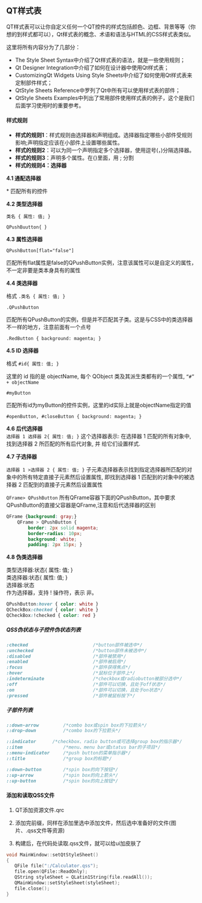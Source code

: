 ## QT样式表

QT样式表可以让你自定义任何一个QT控件的样式包括颜色、边框、背景等等（你想的到样式都可以），Qt样式表的概念、术语和语法与HTML的CSS样式表类似。

这里将所有内容分为了几部分：  

- The Style Sheet Syntax中介绍了Qt样式表的语法，就是一些使用规则；
- Qt Designer Integration中介绍了如何在设计器中使用Qt样式表；
- CustomizingQt Widgets Using Style Sheets中介绍了如何使用Qt样式表来定制部件样式；
- QtStyle Sheets Reference中罗列了Qt中所有可以使用样式表的部件；
- QtStyle Sheets Examples中列出了常用部件使用样式表的例子，这个是我们后面学习使用时的重要参考。

#### 样式规则

- **样式的规则1**：样式规则由选择器和声明组成。选择器指定哪些小部件受规则影响;声明指定应该在小部件上设置哪些属性。
- **样式的规则2**：可以为同一个声明指定多个选择器，使用逗号(，)分隔选择器。
- **样式的规则3**：声明多个属性。在{}里面，用 ; 分割
- **样式的规则4：选择器**

**4.1  通配选择器**

 \*  匹配所有的控件  

**4.2  类型选择器**

`类名 { 属性: 值; }`

`QPushBuutton{ }`

**4.3 属性选择器**

`QPushButton[flat="false"]`

匹配所有flat属性是false的QPushButton实例，注意该属性可以是自定义的属性，不一定非要是类本身具有的属性  

**4.4  类选择器**

格式
`.类名 { 属性: 值; }`

`.QPushButton`

匹配所有QPushButton的实例，但是并不匹配其子类。这是与CSS中的类选择器不一样的地方，注意前面有一个点号

`.RedButton { background: magenta; }`

**4.5  ID 选择器**  

格式
`#id{ 属性: 值; }`

这里的 id 指的是 objectName, 每个 QObject 类及其派生类都有的一个属性, `“#” + objectName`

`#myButton`

匹配所有id为myButton的控件实例，这里的id实际上就是objectName指定的值

`#openButton, #closeButton { background: magenta; }`

**4.6  后代选择器**  
`选择器 1 选择器 2{ 属性: 值; }`
这个选择器表示: 在选择器 1 匹配的所有对象中, 找到选择器 2 所匹配的所有后代对象, 并 给它们设置样式.

**4.7 子选择器**

`选择器 1 >选择器 2 { 属性: 值; }`
子元素选择器表示找到指定选择器所匹配的对象中的所有特定直接子元素然后设置属性,
即找到选择器 1 匹配到的对象中的被选择器 2 匹配到的直接子元素然后设置属性  

`QFrame> QPushButton`
所有QFrame容器下面的QPushButton，其中要求QPushButton的直接父容器是QFrame,注意和后代选择器的区别

```css
QFrame {background: gray;}
    QFrame > QPushButton {
        border: 2px solid magenta;
        border-radius: 10px;
        background: white;
        padding: 2px 15px; }
```

**4.8 伪类选择器**

类型选择器:状态{ 属性: 值; }  
类选择器:状态{ 属性: 值; }  
选择器:状态  
作为选择器，支持 ! 操作符，表示 非。  

```css
QPushButton:hover { color: white }
QCheckBox:checked { color: white }
QCheckBox:!checked { color: red }
```

##### QSS伪状态与子控件伪状态列表

```css
:checked                        /*button部件被选中*/ 
:unchecked                      /*button部件未被选中*/ 
:disabled                       /*部件被禁用*/ 
:enabled                        /*部件被启用*/ 
:focus                          /*部件获得焦点*/ 
:hover                          /*鼠标位于部件上*/ 
:indeterminate                  /*checkbox或radiobutton被部分选中*/ 
:off                            /*部件可以切换，且处于off状态*/ 
:on                             /*部件可以切换，且处于on状态*/ 
:pressed                        /*部件被鼠标按下*/ 
```

##### 子部件列表

```css
::down-arrow         /*combo box或spin box的下拉箭头*/ 
::drop-down          /*combo box的下拉箭头*/ 

::indicator      /*checkbox、radio button或可选择group box的指示器*/ 
::item               /*menu、menu bar或status bar的子项目*/ 
::menu-indicator     /*push button的菜单指示器*/ 
::title              /*group box的标题*/ 

::down-button        /*spin box的向下按钮*/
::up-arrow           /*spin box的向上箭头*/ 
::up-button          /*spin box的向上按钮*/
```

#### 添加和读取QSS文件

1. QT添加资源文件.qrc  

2. 添加完前缀，同样在添加里选中添加文件，然后选中准备好的文件(图片、.qss文件等资源)  

3. 构建后，在代码处读取.qss文件，就可以给ui加皮肤了

```cpp
void MainWindow::setQtStyleSheet()
{
   QFile file(":/Calculator.qss");
   file.open(QFile::ReadOnly);
   QString styleSheet = QLatin1String(file.readAll());
   QMainWindow::setStyleSheet(styleSheet);
   file.close();
}
```
